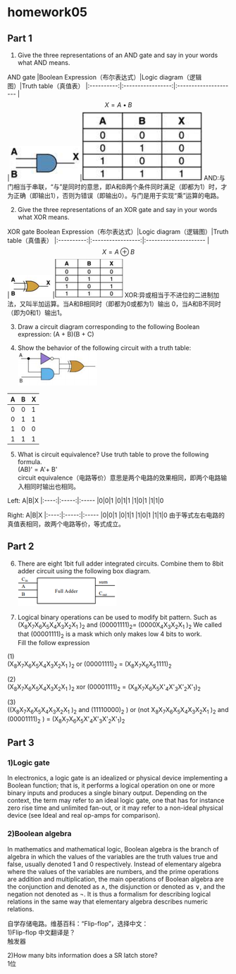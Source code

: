 # homework05

## Part 1

1) Give the three representations of an AND gate and say in your
words what AND means.

AND gate
|Boolean Expression（布尔表达式）|Logic diagram（逻辑图）|Truth table（真值表）
|:----------:|:-----------------:|:---------------------
|$$X = A • B$$|![](images/AND.png)|![](images/andtt.png)
AND:与门相当于串联，“与”是同时的意思，即A和B两个条件同时满足（即都为1）时，才为正确（即输出1），否则为错误（即输出0）。与门是用于实现“乘”运算的电路。

2) Give the three representations of an XOR gate and say in your
words what XOR means.

 XOR gate
 Boolean Expression（布尔表达式）|Logic diagram（逻辑图）|Truth table（真值表）
|:----------:|:-----------------:|:---------------------
|$$X = A ⊕ B$$|![](images/XOR.png)|![](images/xortt.png)
XOR:异或相当于不进位的二进制加法，又叫半加运算。当A和B相同时（即都为0或都为1）输出 0，当A和B不同时（即为0和1）输出1。

3) Draw a circuit diagram corresponding to the following Boolean
expression: (A + B)(B + C)


4) Show the behavior of the following circuit with a truth table:<br/>
![](images/hw05p1.png)

A|B|X
|:----:|:-----:|:-----
|0|0|1
|0|1|1
|1|0|0
|1|1|1

5) What is circuit equivalence? Use truth table to prove the
following formula.<br/>
(AB)' = A'+ B'<br/>
circuit equivalence（电路等价）意思是两个电路的效果相同，即两个电路输入相同时输出也相同。

Left:
A|B|X
|:----:|:-----:|:-----
|0|0|1
|0|1|1
|1|0|1
|1|1|0

Right:
A|B|X
|:----:|:-----:|:-----
|0|0|1
|0|1|1
|1|0|1
|1|1|0
由于等式左右电路的真值表相同，故两个电路等价，等式成立。

## Part 2

6) There are eight 1bit full adder integrated circuits. Combine them to 8bit adder
circuit using the following box diagram.<br/>
![](images/hw05p2.png)<br/>


7) Logical binary operations can be used to modify bit pattern. Such as
(X<sub>8</sub>X<sub>7</sub>X<sub>6</sub>X<sub>5</sub>X<sub>4</sub>X<sub>3</sub>X<sub>2</sub>X<sub>1</sub>
)<sub>2</sub> and (00001111)<sub>2</sub>= (0000X<sub>4</sub>X<sub>3</sub>X<sub>2</sub>X<sub>1</sub>
)<sub>2</sub>
We called that (00001111)<sub>2</sub>
is a mask which only makes low 4 bits to work.<br/>
Fill the follow expression

(1) <br/>(X<sub>8</sub>X<sub>7</sub>X<sub>6</sub>X<sub>5</sub>X<sub>4</sub>X<sub>3</sub>X<sub>2</sub>X<sub>1</sub>
)<sub>2</sub> or (00001111)<sub>2</sub> = (X<sub>8</sub>X<sub>7</sub>X<sub>6</sub>X<sub>5</sub>1111)<sub>2</sub>

(2) <br/>(X<sub>8</sub>X<sub>7</sub>X<sub>6</sub>X<sub>5</sub>X<sub>4</sub>X<sub>3</sub>X<sub>2</sub>X<sub>1</sub>
)<sub>2</sub>
xor (00001111)<sub>2</sub> = (X<sub>8</sub>X<sub>7</sub>X<sub>6</sub>X<sub>5</sub>X'<sub>4</sub>X'<sub>3</sub>X'<sub>2</sub>X'<sub>1</sub>)<sub>2</sub>

(3)<br/>
 ((X<sub>8</sub>X<sub>7</sub>X<sub>6</sub>X<sub>5</sub>X<sub>4</sub>X<sub>3</sub>X<sub>2</sub>X<sub>1</sub>
)<sub>2</sub> and (11110000)<sub>2</sub> )
or (not X<sub>8</sub>X<sub>7</sub>X<sub>6</sub>X<sub>5</sub>X<sub>4</sub>X<sub>3</sub>X<sub>2</sub>X<sub>1</sub>
)<sub>2</sub>
and (00001111)<sub>2</sub>
) = (X<sub>8</sub>X<sub>7</sub>X<sub>6</sub>X<sub>5</sub>X'<sub>4</sub>X'<sub>3</sub>X'<sub>2</sub>X'<sub>1</sub>)<sub>2</sub>

## Part 3

### 1)Logic gate

In electronics, a logic gate is an idealized or physical device implementing a Boolean function; that is, it performs a logical operation on one or more binary inputs and produces a single binary output. Depending on the context, the term may refer to an ideal logic gate, one that has for instance zero rise time and unlimited fan-out, or it may refer to a non-ideal physical device (see Ideal and real op-amps for comparison).

### 2)Boolean algebra

In mathematics and mathematical logic, Boolean algebra is the branch of algebra in which the values of the variables are the truth values true and false, usually denoted 1 and 0 respectively. Instead of elementary algebra where the values of the variables are numbers, and the prime operations are addition and multiplication, the main operations of Boolean algebra are the conjunction and denoted as ∧, the disjunction or denoted as ∨, and the negation not denoted as ¬. It is thus a formalism for describing logical relations in the same way that elementary algebra describes numeric relations.

自学存储电路。维基百科：“Flip-flop”，选择中文：<br/>
1)Flip-flop 中文翻译是？  
触发器

2)How many bits information does a SR latch store?<br/>
1位